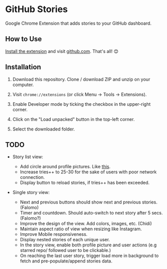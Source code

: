 # GitHub Stories

Google Chrome Extension that adds stories to your GitHub dashboard.

## How to Use

[Install the extension](#installation) and visit [github.com](https://github.com). That's all! 😊

## Installation

1. Download this repository. Clone / download ZIP and unzip on your computer.

2. Visit `chrome://extensions` (or click Menu -> Tools -> Extensions).

3. Enable Developer mode by ticking the checkbox in the upper-right corner.

4. Click on the "Load unpacked" button in the top-left corner.

5. Select the downloaded folder.

## TODO

- Story list view:

  - Add circle around profile pictures. Like [this](https://user-images.githubusercontent.com/17879672/98292602-3db4e280-1fad-11eb-8398-0397889399f3.png).
  - Increase tries++ to 25-30 for the sake of users with poor network connection. 
  - Display button to reload stories, if tries++ has been exceeded. 

- Single story view:

  - Next and previous buttons should show next and previous stories. (Falomo)
  - Timer and countdown. Should auto-switch to next story after 5 secs. (Falomo?)
  - Improve the design of the view. Add colors, images, etc. (Chidi)
  - Maintain aspect ratio of view when resizing like Instagram.
  - Improve Mobile responsiveness. 
  - Display nested stories of each unique user. 
  - In the story view, enable both profile picture and user actions (e.g starred repo/ followed user to be clickable.)
  - On reaching the last user story, trigger load more in background to fetch and pre-populate/append stories data. 
  
